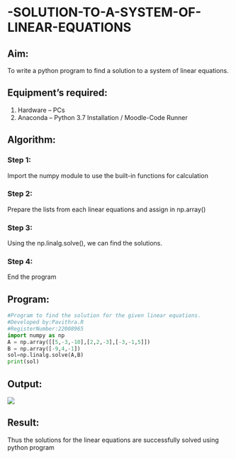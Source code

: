 # -SOLUTION-TO-A-SYSTEM-OF-LINEAR-EQUATIONS

## Aim:

To write a python program to find a solution to a system of linear equations.

## Equipment’s required:

1. 	Hardware – PCs
2. 	Anaconda – Python 3.7 Installation / Moodle-Code Runner

## Algorithm:

### Step 1: 
Import the numpy module to use the built-in functions for calculation
### Step 2: 
Prepare the lists from each linear equations and assign in np.array()
### Step 3: 
Using the np.linalg.solve(), we can find the solutions.
### Step 4: 
End the program

## Program:
```python
#Program to find the solution for the given linear equations.
#Developed by:Pavithra.R
#RegisterNumber:22008965
import numpy as np
A = np.array([[5,-3,-10],[2,2,-3],[-3,-1,5]])
B = np.array([-9,4,-1])
sol=np.linalg.solve(A,B)
print(sol)
```
## Output:
![](./system.png)

## Result: 
Thus the solutions for the linear equations are successfully solved using python program

